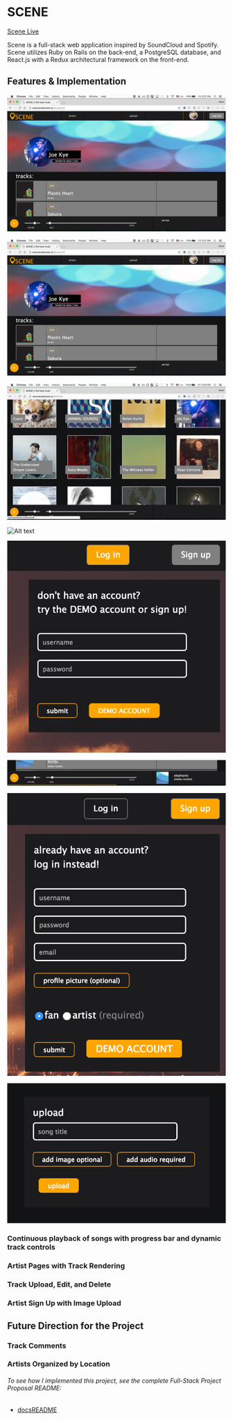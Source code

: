 # SCENE

[Scene Live][scene]

[scene]: http://www.localscene.cc

Scene is a full-stack web application inspired by SoundCloud and Spotify. Scene utilizes Ruby on Rails on the back-end, a PostgreSQL database, and React.js with a Redux architectural framework on the front-end.

## Features & Implementation

![Artist Page](/docs/AppImages/artistpage.png?raw=true "Artist Page")


![Alt text](/docs/AppImages/artistpage.png?raw=true "Optional Title")


![Alt text](/docs/AppImages/home.png?raw=true "Optional Title")


![Alt text](/docs/AppImages/landing.png?raw=true "Optional Title")


![Alt text](/docs/AppImages/login.png?raw=true "Optional Title")


![Alt text](/docs/AppImages/navigation.png?raw=true "Optional Title")


![Alt text](/docs/AppImages/signup.png?raw=true "Optional Title")


![Alt text](/docs/AppImages/upload.png?raw=true "Optional Title")




### Continuous playback of songs with progress bar and dynamic track controls

### Artist Pages with Track Rendering

### Track Upload, Edit, and Delete

### Artist Sign Up with Image Upload

## Future Direction for the Project

### Track Comments

### Artists Organized by Location


###### To see how I implemented this project, see the complete Full-Stack Project Proposal README:

* [docsREADME][docsREADME]

[docsREADME]: docs/README.md
